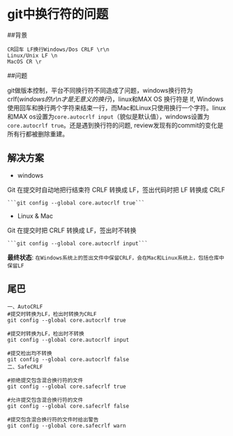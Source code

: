 # git中换行符的问题

##背景

    CR回车 LF换行Windows/Dos CRLF \r\n
    Linux/Unix LF \n
    MacOS CR \r

##问题

git做版本控制，平台不同换行符不同造成了问题，windows换行符为crlf(*windows的\r\n才是无意义的换行*)，linux和MAX OS 换行符是 lf, Windows使用回车和换行两个字符来结束一行，而Mac和Linux只使用换行一个字符。linux和MAX os设置为```core.autocrlf input```（貌似是默认值），windows设置为```core.autocrlf true```。还是遇到换行符的问题, review发现有的commit的变化是所有行都被删除重建。

## 解决方案

* windows

Git 在提交时自动地把行结束符 CRLF 转换成 LF，签出代码时把 LF 转换成 CRLF

    ```git config --global core.autocrlf true```

* Linux & Mac

Git 在提交时把 CRLF 转换成 LF，签出时不转换

    ```git config --global core.autocrlf input```

**最终状态**: 
```在Windows系统上的签出文件中保留CRLF，会在Mac和Linux系统上，包括仓库中保留LF```

## 尾巴
    
    一、AutoCRLF
    #提交时转换为LF，检出时转换为CRLF
    git config --global core.autocrlf true   
    
    #提交时转换为LF，检出时不转换
    git config --global core.autocrlf input   
    
    #提交检出均不转换
    git config --global core.autocrlf false
    二、SafeCRLF
    
    #拒绝提交包含混合换行符的文件
    git config --global core.safecrlf true   
    
    #允许提交包含混合换行符的文件
    git config --global core.safecrlf false   
    
    #提交包含混合换行符的文件时给出警告
    git config --global core.safecrlf warn
    

